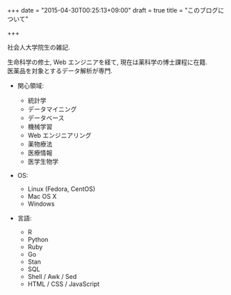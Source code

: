 +++
date = "2015-04-30T00:25:13+09:00"
draft = true
title = "このブログについて"

+++

社会人大学院生の雑記.

生命科学の修士, Web エンジニアを経て, 現在は薬科学の博士課程に在籍.  
医薬品を対象とするデータ解析が専門.

* 関心領域:
  - 統計学
  - データマイニング
  - データベース
  - 機械学習
  - Web エンジニアリング
  - 薬物療法
  - 医療情報
  - 医学生物学

* OS:
  - Linux (Fedora, CentOS)
  - Mac OS X
  - Windows

* 言語:
  - R
  - Python
  - Ruby
  - Go
  - Stan
  - SQL
  - Shell / Awk / Sed
  - HTML / CSS / JavaScript
